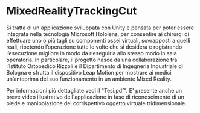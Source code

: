 # MixedRealityTrackingCut

Si tratta di un'applicazione sviluppata con Unity e pensata per poter essere integrata nella tecnologia Microsoft Hololens, per 
consentire ai chirurgi di effettuare uno o più tagli su componenti ossei virtuali, sovrapposti a quelli reali, ripetendo l’operazione 
tutte le volte che si desidera e registrando l’esecuzione migliore in modo da rieseguirla allo stesso modo in sala operatoria.
In particolare, il progetto nasce da una collaborazione tra l’Istituto Ortopedico Rizzoli e il Dipartimento di Ingegneria Industriale di Bologna
e sfrutta il dispositivo Leap Motion per mostrare ai medici un’anteprima del suo funzionamento in un ambiente Mixed Reality.

Per informazioni più dettagliate vedi il "Tesi.pdf".
E' presente anche un breve video illustrativo dell'applicazione in fase di riconoscimento di un piede e manipolazione 
del corrispettivo oggetto virtuale tridimensionale.
